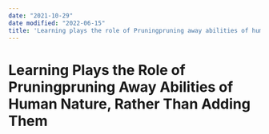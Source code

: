 ```yaml
---
date: "2021-10-29"
date modified: "2022-06-15"
title: 'Learning plays the role of Pruningpruning away abilities of human nature, rather than adding them'
---
```


# Learning Plays the Role of Pruningpruning Away Abilities of Human Nature, Rather Than Adding Them
